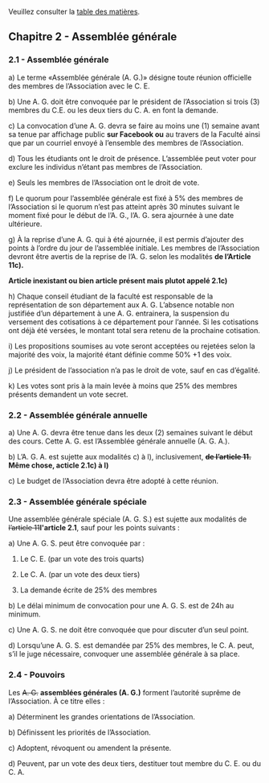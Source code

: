 Veuillez consulter la [table des matières](README.md).

## Chapitre 2 - Assemblée générale


### 2.1 - Assemblée générale

a) Le terme «Assemblée générale (A. G.)» désigne toute réunion officielle des membres de l’Association avec le C. E.

b) Une A. G. doit être convoquée par le président de l’Association si trois (3) membres du C.E. ou les deux tiers du C. A. en font la demande.

c) La convocation d’une A. G. devra se faire au moins une (1) semaine avant sa tenue par affichage public **sur Facebook ou** au travers de la Faculté ainsi que par un courriel envoyé à l’ensemble des membres de l’Association.

d) Tous les étudiants ont le droit de présence. L’assemblée peut voter pour exclure les individus n’étant pas membres de l’Association.

e) Seuls les membres de l’Association ont le droit de vote.

f) Le quorum pour l’assemblée générale est fixé à 5% des membres de l’Association si le quorum n’est pas atteint après 30 minutes suivant le moment fixé pour le début de l’A. G., l’A. G. sera ajournée à une date ultérieure.

g) À la reprise d’une A. G. qui à été ajournée, il est permis d’ajouter des points à l’ordre du jour de l’assemblée initiale. Les membres de l’Association devront être avertis de la reprise de l’A. G. selon les modalités **de l’Article 11c). <p>Article inexistant ou bien article présent mais plutot appelé 2.1c)</p>**

h) Chaque conseil étudiant de la faculté est responsable de la représentation de son département aux A. G. L’absence notable non justifiée d’un département à une A. G. entrainera, la suspension du versement des cotisations à ce département pour l’année. Si les cotisations ont déjà été versées, le montant total sera retenu de la prochaine cotisation.

i) Les propositions soumises au vote seront acceptées ou rejetées selon la majorité des voix, la majorité étant définie comme 50% +1 des voix.

j) Le président de l’association n’a pas le droit de vote, sauf en cas d’égalité.

k) Les votes sont pris à la main levée à moins que 25% des membres présents demandent un vote secret.


### 2.2 - Assemblée générale annuelle

a) Une A. G. devra être tenue dans les deux (2) semaines suivant le début des cours. Cette A. G. est l’Assemblée générale annuelle (A. G. A.).

b) L’A. G. A. est sujette aux modalités c) à l), inclusivement, **<del>de l’article 11.</del>** **Même chose, acticle 2.1c) à l)**

c) Le budget de l’Association devra être adopté à cette réunion.


### 2.3 - Assemblée générale spéciale

Une assemblée générale spéciale (A. G. S.) est sujette aux modalités de <del>l’article 11</del>**l'article 2.1**, sauf pour les points suivants :

a) Une A. G. S. peut être convoquée par :

  1. Le C. E. (par un vote des trois quarts)

  2. Le C. A. (par un vote des deux tiers)

  3. La demande écrite de 25% des membres

b) Le délai minimum de convocation pour une A. G. S. est de 24h au minimum.

c) Une A. G. S. ne doit être convoquée que pour discuter d’un seul point.

d) Lorsqu’une A. G. S. est demandée par 25% des membres, le C. A. peut, s’il le juge nécessaire, convoquer une assemblée générale à sa place.


### 2.4 - Pouvoirs

Les <del>A. G.</del> **assemblées générales (A. G.)** forment l’autorité suprême de l’Association. À ce titre elles :

a) Déterminent les grandes orientations de l’Association.

b) Définissent les priorités de l’Association.

c) Adoptent, révoquent ou amendent la présente.

d) Peuvent, par un vote des deux tiers, destituer tout membre du C. E. ou du C. A.
